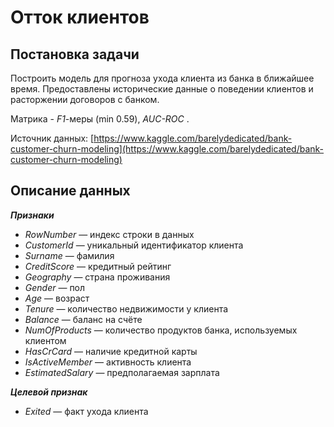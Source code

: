 # Отток клиентов

## Постановка задачи

Построить модель для прогноза ухода клиента из банка в ближайшее время. Предоставлены исторические данные о поведении клиентов и расторжении договоров с банком. 

Матрика - *F1*-меры (min 0.59), *AUC-ROC* .

Источник данных: [https://www.kaggle.com/barelydedicated/bank-customer-churn-modeling](https://www.kaggle.com/barelydedicated/bank-customer-churn-modeling)

## Описание данных

***Признаки***
* _RowNumber_ — индекс строки в данных
* _CustomerId_ — уникальный идентификатор клиента
* _Surname_ — фамилия
* _CreditScore_ — кредитный рейтинг
* _Geography_ — страна проживания
* _Gender_ — пол
* _Age_ — возраст
* _Tenure_ — количество недвижимости у клиента
* _Balance_ — баланс на счёте
* _NumOfProducts_ — количество продуктов банка, используемых клиентом
* _HasCrCard_ — наличие кредитной карты
* _IsActiveMember_ — активность клиента
* _EstimatedSalary_ — предполагаемая зарплата

***Целевой признак***
* _Exited_ — факт ухода клиента